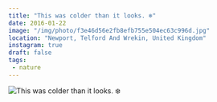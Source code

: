 ```yaml
---
title: "This was colder than it looks. ❄️"
date: 2016-01-22
image: "/img/photo/f3e46d56e2fb8efb755e504ec63c996d.jpg"
location: "Newport, Telford And Wrekin, United Kingdom"
instagram: true
draft: false
tags:
 - nature
---
```


![This was colder than it looks. ❄️](/img/photo/f3e46d56e2fb8efb755e504ec63c996d.jpg)
